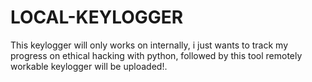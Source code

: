 # LOCAL-KEYLOGGER
This keylogger will only works on internally, i just wants to track my progress on ethical hacking with python, followed by this tool remotely workable keylogger will be uploaded!.
